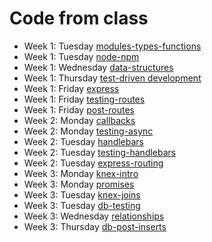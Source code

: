 # Code from class

* Week 1: Tuesday [modules-types-functions](modules-types-functions)
* Week 1: Tuesday [node-npm](node-npm)
* Week 1: Wednesday [data-structures](data-structures)
* Week 1: Thursday [test-driven development](tdd)
* Week 1: Friday [express](express)
* Week 1: Friday [testing-routes](testing-routes)
* Week 1: Friday [post-routes](post-routes)
* Week 2: Monday [callbacks](callbacks)
* Week 2: Monday [testing-async](testing-async)
* Week 2: Tuesday [handlebars](handlebars)
* Week 2: Tuesday [testing-handlebars](testing-handlebars)
* Week 2: Tuesday [express-routing](express-routing)
* Week 3: Monday [knex-intro](knex-intro)
* Week 3: Monday [promises](promises)
* Week 3: Tuesday [knex-joins](knex-joins)
* Week 3: Tuesday [db-testing](db-testing)
* Week 3: Wednesday [relationships](relationships)
* Week 3: Thursday [db-post-inserts](db-post-inserts)
